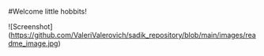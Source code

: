 #Welcome little hobbits!

![Screenshot]\(https://github.com/ValeriValerovich/sadik_repository/blob/main/images/readme_image.jpg) 